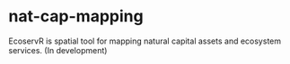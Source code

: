# nat-cap-mapping
EcoservR is spatial tool for mapping natural capital assets and ecosystem services. (In development)
